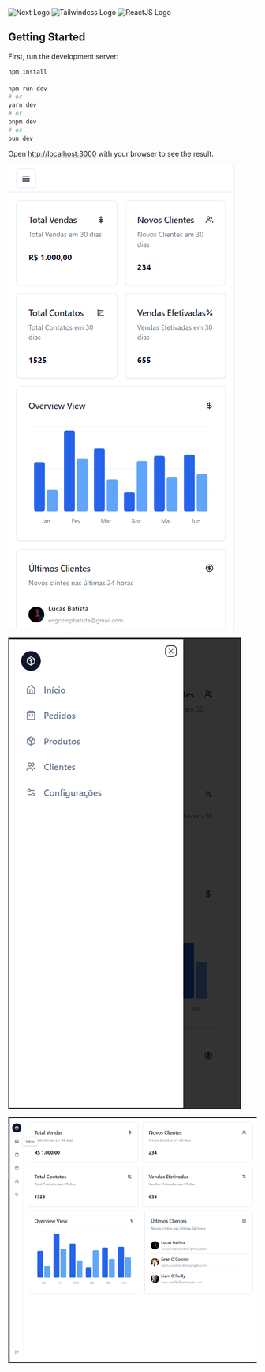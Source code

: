 
<img src="https://cdn.jsdelivr.net/gh/devicons/devicon@latest/icons/nextjs/nextjs-original-wordmark.svg" width="200" alt="Next Logo"  />
<img src="https://cdn.jsdelivr.net/gh/devicons/devicon@latest/icons/tailwindcss/tailwindcss-original-wordmark.svg" width="200" alt="Tailwindcss Logo" />          
<img src="https://cdn.jsdelivr.net/gh/devicons/devicon@latest/icons/react/react-original-wordmark.svg" width="150" alt="ReactJS Logo" />                    

## Getting Started

First, run the development server:

```bash
npm install

npm run dev
# or
yarn dev
# or
pnpm dev
# or
bun dev
```

Open [http://localhost:3000](http://localhost:3000) with your browser to see the result.

![alt text](image.png)

![alt text](image-1.png)

![alt text](image-2.png)